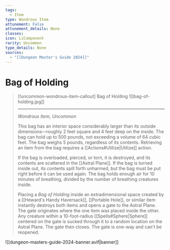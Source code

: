 ```yaml
---
tags:
  - Item
type: Wondrous Item
attunement: False
attunement_details: None
classes:
icon: LiComponent
rarity: Uncommon
type_details: None
sources: 
  - "[[Dungeon Master's Guide 2024]]"
---
```

# Bag of Holding
>[!uncommon-wondrous-item-callout] Bag of Holding
>![[bag-of-holding.jpg]]
>
>---
>_Wondrous Item, Uncommon_
>
>This bag has an interior space considerably larger than its outside dimensions—roughly 2 feet square and 4 feet deep on the inside. The bag can hold up to 500 pounds, not exceeding a volume of 64 cubic feet. The bag weighs 5 pounds, regardless of its contents. Retrieving an item from the bag requires a [[Actions#Utilize\|Utilize]] action.
>
>If the bag is overloaded, pierced, or torn, it is destroyed, and its contents are scattered in the [[Astral Plane]]. If the bag is turned inside out, its contents spill forth unharmed, but the bag must be put right before it can be used again. The bag holds enough air for 10 minutes of breathing, divided by the number of breathing creatures inside.
>
>Placing a _Bag of Holding_ inside an extradimensional space created by a [[Heward's Handy Haversack]], [[Portable Hole]], or similar item instantly destroys both items and opens a gate to the Astral Plane. The gate originates where the one item was placed inside the other. Any creature within a 10-foot-radius [[Spells#Sphere\|Sphere]] centered on the gate is sucked through it to a random location on the Astral Plane. The gate then closes. The gate is one-way and can't be reopened.
>


![[dungeon-masters-guide-2024-banner.avif|banner]]